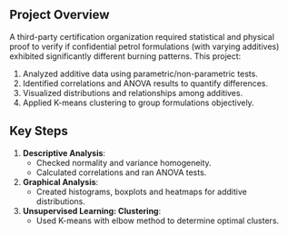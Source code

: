 ## Project Overview  
A third-party certification organization required statistical and physical proof to verify if confidential petrol formulations (with varying additives) exhibited significantly different burning patterns. This project:  
1. Analyzed additive data using parametric/non-parametric tests.  
2. Identified correlations and ANOVA results to quantify differences.  
3. Visualized distributions and relationships among additives.  
4. Applied K-means clustering to group formulations objectively.  

## Key Steps  
1. **Descriptive Analysis**:  
   - Checked normality and variance homogeneity.  
   - Calculated correlations and ran ANOVA tests.  
2. **Graphical Analysis**:  
   - Created histograms, boxplots and heatmaps for additive distributions.  
3. **Unsupervised Learning: Clustering**:  
   - Used K-means with elbow method to determine optimal clusters.  
